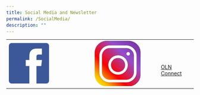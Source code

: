 ```yaml
---
title: Social Media and Newsletter
permalink: /SocialMedia/
description: ""
---
```

<table>
  <tr>
    <td><a href="https://www.facebook.com/chijoln.official/" target="_blank"><img align="bottom" style="width: 50%;" src="/images/fb.jpg"></a></td>
    <td><a href="https://www.instagram.com/chijoln.official/" target="_blank"><img align="bottom"  style="width: 75%;" src="/images/insta.jpg"></a></td>
    <td><a href="/information-for-parents/communications/oln-connect/" target="_blank" align=centre><br><br>  OLN Connect</a></td>
  </tr>
</table>